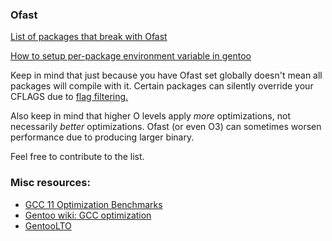 ### Ofast

[List of packages that break with Ofast](https://github.com/N-R-K/Ofast/blob/master/package.env)

[How to setup per-package environment variable in gentoo](https://wiki.gentoo.org/wiki/Handbook:AMD64/Portage/Advanced#Per-package_environment_variables)

Keep in mind that just because you have Ofast set globally doesn't mean all packages will compile with it. Certain packages can silently override your CFLAGS due to [flag filtering.](https://wiki.gentoo.org/wiki/GCC_optimization#What_about_redundant_flags.3F)

Also keep in mind that higher O levels apply *more* optimizations, not necessarily *better* optimizations. Ofast (or even O3) can sometimes worsen performance due to producing larger binary.

Feel free to contribute to the list.

### Misc resources:

- [GCC 11 Optimization Benchmarks](https://www.phoronix.com/scan.php?page=article&item=amd-5950x-gcc11&num=2)
- [Gentoo wiki: GCC optimization](https://wiki.gentoo.org/wiki/GCC_optimization)
- [GentooLTO](https://github.com/InBetweenNames/gentooLTO)
